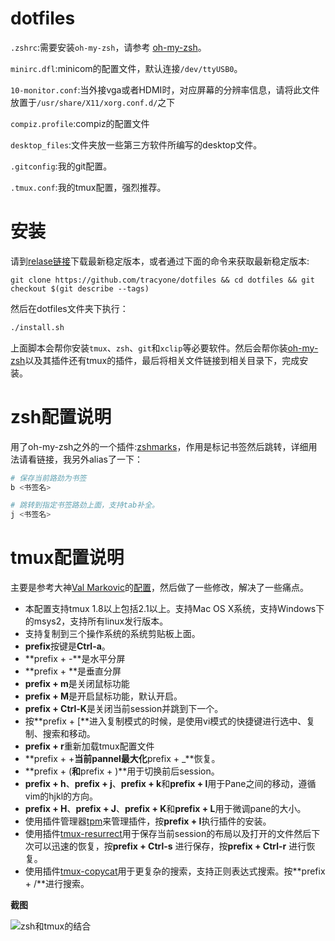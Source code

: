 # dotfiles

`.zshrc`:需要安装`oh-my-zsh`，请参考 [oh-my-zsh](https://github.com/robbyrussell/oh-my-zsh)。

`minirc.dfl`:minicom的配置文件，默认连接`/dev/ttyUSB0`。

`10-monitor.conf`:当外接vga或者HDMI时，对应屏幕的分辨率信息，请将此文件放置于`/usr/share/X11/xorg.conf.d/`之下

`compiz.profile`:compiz的配置文件

`desktop_files`:文件夹放一些第三方软件所编写的desktop文件。

`.gitconfig`:我的git配置。

`.tmux.conf`:我的tmux配置，强烈推荐。


# 安装

请到[relase链接](https://github.com/tracyone/dotfiles/releases)下载最新稳定版本，或者通过下面的命令来获取最新稳定版本:

```
git clone https://github.com/tracyone/dotfiles && cd dotfiles && git checkout $(git describe --tags)
```

然后在dotfiles文件夹下执行：

```bash
./install.sh
```

上面脚本会帮你安装`tmux`、`zsh`、`git`和`xclip`等必要软件。然后会帮你装[oh-my-zsh](https://github.com/robbyrussell/oh-my-zsh)以及其插件还有tmux的插件，最后将相关文件链接到相关目录下，完成安装。


# zsh配置说明

用了oh-my-zsh之外的一个插件:[zshmarks](https://github.com/jocelynmallon/zshmarks)，作用是标记书签然后跳转，详细用法请看链接，我另外alias了一下：

```bash
# 保存当前路劲为书签
b <书签名>
```

```bash
# 跳转到指定书签路劲上面，支持tab补全。
j <书签名>
```

# tmux配置说明

主要是参考大神[Val Markovic](https://github.com/Valloric)的[配置](https://github.com/Valloric/dotfiles/blob/master/tmux/tmux-main.conf)，然后做了一些修改，解决了一些痛点。

* 本配置支持tmux 1.8以上包括2.1以上。支持Mac OS X系统，支持Windows下的msys2，支持所有linux发行版本。
* 支持复制到三个操作系统的系统剪贴板上面。
* **prefix**按键是**Ctrl-a**。
* **prefix +  -**是水平分屏
* **prefix +  \**是垂直分屏
* **prefix + m**是关闭鼠标功能
* **prefix + M**是开启鼠标功能，默认开启。
* **prefix + Ctrl-K**是关闭当前session并跳到下一个。
* 按**prefix + [**进入复制模式的时候，是使用vi模式的快捷键进行选中、复制、搜索和移动。
* **prefix +  r**重新加载tmux配置文件
* **prefix +  +**当前pannel最大化**prefix +  _**恢复。
* **prefix + (**和**prefix + )**用于切换前后session。
* **prefix + h**、**prefix + j**、**prefix + k**和**prefix + l**用于Pane之间的移动，遵循vim的hjkl的方向。
* **prefix + H**、**prefix + J**、**prefix + K**和**prefix + L**用于微调pane的大小。
* 使用插件管理器[tpm](https://github.com/tmux-plugins/tpm)来管理插件，按**prefix + I**执行插件的安装。
* 使用插件[tmux-resurrect](https://github.com/tmux-plugins/tmux-resurrect)用于保存当前session的布局以及打开的文件然后下次可以迅速的恢复，按**prefix + Ctrl-s**  进行保存，按**prefix + Ctrl-r** 进行恢复。
* 使用插件[tmux-copycat](https://github.com/tmux-plugins/tmux-copycat)用于更复杂的搜索，支持正则表达式搜索。按**prefix + /**进行搜索。

**截图**

![zsh和tmux的结合](https://cloud.githubusercontent.com/assets/4246425/11912547/06507e76-a67c-11e5-9a46-946c1aa9b545.png)
